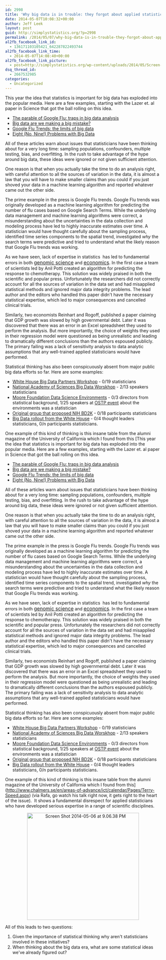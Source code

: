 ```yaml
---
id: 2998
title: 'Why big data is in trouble: they forgot about applied statistics'
date: 2014-05-07T10:08:32+00:00
author: Jeff Leek
layout: post
guid: http://simplystatistics.org/?p=2998
permalink: /2014/05/07/why-big-data-is-in-trouble-they-forgot-about-applied-statistics/
al2fb_facebook_link_id:
  - 136171103105421_642287822493744
al2fb_facebook_link_time:
  - 2014-05-07T14:08:40+00:00
al2fb_facebook_link_picture:
  - post=http://simplystatistics.org/wp-content/uploads/2014/05/Screen-Shot-2014-05-06-at-9.06.38-PM.png
dsq_thread_id:
  - 2667532985
categories:
  - Uncategorized
---
```

This year the idea that statistics is important for big data has exploded into the popular media. Here are a few examples, starting with the Lazer et. al paper in Science that got the ball rolling on this idea.

  * [The parable of Google Flu: traps in big data analysis](http://gking.harvard.edu/files/gking/files/0314policyforumff.pdf)
  * [Big data are we making a big mistake?](http://www.ft.com/intl/cms/s/2/21a6e7d8-b479-11e3-a09a-00144feabdc0.html#axzz30INfAyMi)
  * [Google Flu Trends: the limits of big data](http://bits.blogs.nytimes.com/2014/03/28/google-flu-trends-the-limits-of-big-data/)
  * [Eight (No, Nine!) Problems with Big Data](http://www.nytimes.com/2014/04/07/opinion/eight-no-nine-problems-with-big-data.html)

All of these articles warn about issues that statisticians have been thinking about for a very long time: sampling populations, confounders, multiple testing, bias, and overfitting. In the rush to take advantage of the hype around big data, these ideas were ignored or not given sufficient attention.

One reason is that when you actually take the time to do an analysis right, with careful attention to all the sources of variation in the data, it is almost a law that you will have to make smaller claims than you could if you just shoved your data in a machine learning algorithm and reported whatever came out the other side.

The prime example in the press is Google Flu trends. Google Flu trends was originally developed as a machine learning algorithm for predicting the number of flu cases based on Google Search Terms. While the underlying data management and machine learning algorithms were correct, a misunderstanding about the uncertainties in the data collection and modeling process have led to highly inaccurate estimates over time. A statistician would have thought carefully about the sampling process, identified time series components to the spatial trend, investigated _why_ the search terms were predictive and tried to understand what the likely reason that Google Flu trends was working.

As we have seen, lack of expertise in statistics  has led to fundamental errors in both <a style="font-size: 16px;" href="http://simplystatistics.org/2012/02/27/the-duke-saga-starter-set/">genomic science</a> and <a style="font-size: 16px;" href="http://simplystatistics.org/2013/04/19/podcast-7-reinhart-rogoff-reproducibility/">economics</a>. In the first case a team of scientists led by Anil Potti created an algorithm for predicting the response to chemotherapy. This solution was widely praised in both the scientific and popular press. Unfortunately the researchers did not correctly account for all the sources of variation in the data set and had misapplied statistical methods and ignored major data integrity problems. The lead author and the editors who handled this paper didn't have the necessary statistical expertise, which led to major consequences and cancelled clinical trials.

Similarly, two economists Reinhart and Rogoff, published a paper claiming that GDP growth was slowed by high governmental debt. Later it was discovered that there was an error in an Excel spreadsheet they used to perform the analysis. But more importantly, the choice of weights they used in their regression model were questioned as being unrealistic and leading to dramatically different conclusions than the authors espoused publicly. The primary failing was a lack of sensitivity analysis to data analytic assumptions that any well-trained applied statisticians would have performed.

Statistical thinking has also been conspicuously absent from major public big data efforts so far. Here are some examples:

  * [White House Big Data Partners Workshop](http://www.nitrd.gov/nitrdgroups/index.php?title=White_House_Big_Data_Partners_Workshop) - 0/19 statisticians
  * [National Academy of Sciences Big Data Worskhop](http://sites.nationalacademies.org/DEPS/DEPS_087192) - 2/13 speakers statisticians
  * [Moore Foundation Data Science Environments](http://news.cs.washington.edu/2013/11/12/uw-berkeley-nyu-collaborate-on-37-8m-data-science-initiative/) - 0/3 directors from statistical background, 1/25 speakers at [OSTP event](http://lazowska.cs.washington.edu/MS/OSTP.release.pdf) about the environments was a statistician
  * [Original group that proposed NIH BD2K](http://acd.od.nih.gov/Data-and-Informatics-Implementation-Plan.pdf) - 0/18 participants statisticians
  * [Big Data rollout from the White House](http://nsf.gov/news/news_videos.jsp?cntn_id=123607&media_id=72174&org=NSF) - 0/4 thought leaders statisticians, 0/n participants statisticians.

One example of this kind of thinking is this insane table from the alumni magazine of the University of California which I found from this [This year the idea that statistics is important for big data has exploded into the popular media. Here are a few examples, starting with the Lazer et. al paper in Science that got the ball rolling on this idea.

  * [The parable of Google Flu: traps in big data analysis](http://gking.harvard.edu/files/gking/files/0314policyforumff.pdf)
  * [Big data are we making a big mistake?](http://www.ft.com/intl/cms/s/2/21a6e7d8-b479-11e3-a09a-00144feabdc0.html#axzz30INfAyMi)
  * [Google Flu Trends: the limits of big data](http://bits.blogs.nytimes.com/2014/03/28/google-flu-trends-the-limits-of-big-data/)
  * [Eight (No, Nine!) Problems with Big Data](http://www.nytimes.com/2014/04/07/opinion/eight-no-nine-problems-with-big-data.html)

All of these articles warn about issues that statisticians have been thinking about for a very long time: sampling populations, confounders, multiple testing, bias, and overfitting. In the rush to take advantage of the hype around big data, these ideas were ignored or not given sufficient attention.

One reason is that when you actually take the time to do an analysis right, with careful attention to all the sources of variation in the data, it is almost a law that you will have to make smaller claims than you could if you just shoved your data in a machine learning algorithm and reported whatever came out the other side.

The prime example in the press is Google Flu trends. Google Flu trends was originally developed as a machine learning algorithm for predicting the number of flu cases based on Google Search Terms. While the underlying data management and machine learning algorithms were correct, a misunderstanding about the uncertainties in the data collection and modeling process have led to highly inaccurate estimates over time. A statistician would have thought carefully about the sampling process, identified time series components to the spatial trend, investigated _why_ the search terms were predictive and tried to understand what the likely reason that Google Flu trends was working.

As we have seen, lack of expertise in statistics  has led to fundamental errors in both <a style="font-size: 16px;" href="http://simplystatistics.org/2012/02/27/the-duke-saga-starter-set/">genomic science</a> and <a style="font-size: 16px;" href="http://simplystatistics.org/2013/04/19/podcast-7-reinhart-rogoff-reproducibility/">economics</a>. In the first case a team of scientists led by Anil Potti created an algorithm for predicting the response to chemotherapy. This solution was widely praised in both the scientific and popular press. Unfortunately the researchers did not correctly account for all the sources of variation in the data set and had misapplied statistical methods and ignored major data integrity problems. The lead author and the editors who handled this paper didn't have the necessary statistical expertise, which led to major consequences and cancelled clinical trials.

Similarly, two economists Reinhart and Rogoff, published a paper claiming that GDP growth was slowed by high governmental debt. Later it was discovered that there was an error in an Excel spreadsheet they used to perform the analysis. But more importantly, the choice of weights they used in their regression model were questioned as being unrealistic and leading to dramatically different conclusions than the authors espoused publicly. The primary failing was a lack of sensitivity analysis to data analytic assumptions that any well-trained applied statisticians would have performed.

Statistical thinking has also been conspicuously absent from major public big data efforts so far. Here are some examples:

  * [White House Big Data Partners Workshop](http://www.nitrd.gov/nitrdgroups/index.php?title=White_House_Big_Data_Partners_Workshop) - 0/19 statisticians
  * [National Academy of Sciences Big Data Worskhop](http://sites.nationalacademies.org/DEPS/DEPS_087192) - 2/13 speakers statisticians
  * [Moore Foundation Data Science Environments](http://news.cs.washington.edu/2013/11/12/uw-berkeley-nyu-collaborate-on-37-8m-data-science-initiative/) - 0/3 directors from statistical background, 1/25 speakers at [OSTP event](http://lazowska.cs.washington.edu/MS/OSTP.release.pdf) about the environments was a statistician
  * [Original group that proposed NIH BD2K](http://acd.od.nih.gov/Data-and-Informatics-Implementation-Plan.pdf) - 0/18 participants statisticians
  * [Big Data rollout from the White House](http://nsf.gov/news/news_videos.jsp?cntn_id=123607&media_id=72174&org=NSF) - 0/4 thought leaders statisticians, 0/n participants statisticians.

One example of this kind of thinking is this insane table from the alumni magazine of the University of California which I found from this](http://www.chalmers.se/en/areas-of-advance/ict/calendar/Pages/Terry-Speed.aspx) (via Rafa, go watch his talk right now, it gets right to the heart of the issue).  It shows a fundamental disrespect for applied statisticians who have developed serious expertise in a range of scientific disciplines.

<p style="text-align: center;">
  <a href="http://simplystatistics.org/2014/05/07/why-big-data-is-in-trouble-they-forgot-about-applied-statistics/screen-shot-2014-05-06-at-9-06-38-pm/" rel="attachment wp-att-3032"><img class=" wp-image-3032 aligncenter" alt="Screen Shot 2014-05-06 at 9.06.38 PM" src="http://simplystatistics.org/wp-content/uploads/2014/05/Screen-Shot-2014-05-06-at-9.06.38-PM.png" width="362" height="345" /></a>
</p>

All of this leads to two questions:

  1. Given the importance of statistical thinking why aren't statisticians involved in these initiatives?
  2. When thinking about the big data era, what are some statistical ideas we've already figured out?

<p dir="ltr">